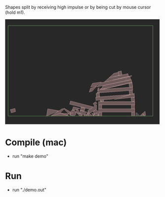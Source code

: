 Shapes split by receiving high impulse or by being cut by mouse cursor (hold m1).

<img src="image.png" alt="drawing" width="500"/>

# Compile (mac)
 - run "make demo"

# Run
 - run "./demo.out"